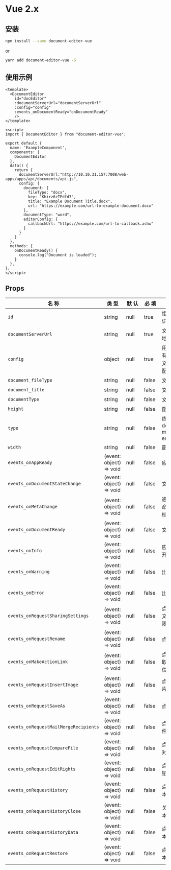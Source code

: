 # Vue 2.x

## 安装

```sh
npm install --save document-editor-vue
```
or

```sh
yarn add document-editor-vue -S
```

## 使用示例

```vue
<template>
  <DocumentEditor 
    id="docEditor" 
    :documentServerUrl="documentServerUrl"
    :config="config"
    :events_onDocumentReady="onDocumentReady"
    /> 
</template>

<script>
import { DocumentEditor } from "document-editor-vue";
 
export default {
  name: 'ExampleComponent',
  components: {
    DocumentEditor
  },
  data() {
    return {
      documentServerUrl:"http://10.10.31.157:7008/web-apps/apps/api/documents/api.js",
      config: {
        document: {
          fileType: "docx",
          key: "Khirz6zTPdfd7",
          title: "Example Document Title.docx",
          url: "https://example.com/url-to-example-document.docx"
        },
        documentType: "word",
        editorConfig: {
          callbackUrl: "https://example.com/url-to-callback.ashx"
        }
      }
    }
  },
  methods: {
    onDocumentReady() {
      console.log("Document is loaded");
    }
  },
};
</script>
```

## Props


| 名 称 <div style="width:160px"></div> | 类 型 <div style="width:50px"></div>| 默 认 <div style="width:40px"></div>| 必 填 <div style="width:40px"></div>| 描 述 |
| ------------- | ------------- | ------------- | ------------- | ------------- |
| `id` | string | null | true | 组件唯一标识 |
| `documentServerUrl` | string | null | true | 文档服务器地址 |
| `config` | object | null | true | 用于打开带有token的文件的通用配置对象 | |
| `document_fileType` | string | null | false | 文件类型 |
| `document_title` | string | null | false | 文件名称|
| `documentType` | string | null | false | 文档类型 |
| `height` | string | null | false | 窗口高度 |
| `type` | string | null | false | 终端类型 desktop, mobile, embedded |
| `width` | string | null | false | 窗口宽度 |
| `events_onAppReady` | (event: object) => void | null | false | 应用初始化 |
| `events_onDocumentStateChange` | (event: object) => void | null | false | 文档修改 |
| `events_onMetaChange` | (event: object) => void | null | false | 通过meta命令更改文档的元信息 |
| `events_onDocumentReady` | (event: object) => void | null | false | 文档加载 |
| `events_onInfo` | (event: object) => void | null | false | 应用程序打开了文件 |
| `events_onWarning`| (event: object) => void | null | false | 出现警告 |
| `events_onError` | (event: object) => void | null | false | 出现错误 |
| `events_onRequestSharingSettings` | (event: object) => void | null | false | 点击置管理文档访问权限 |
| `events_onRequestRename` | (event: object) => void | null | false | 点击重命名 |
| `events_onMakeActionLink` | (event: object) => void | null | false | 点击书签获取链接，定位书签 |
| `events_onRequestInsertImage` | (event: object) => void | null | false | 点击插入图片 |
| `events_onRequestSaveAs` | (event: object) => void | null | false | 点击另存为 |
| `events_onRequestMailMergeRecipients` | (event: object) => void | null | false | 点击选择收件人数据 |
| `events_onRequestCompareFile` | (event: object) => void | null | false | 点击文档比对 |
| `events_onRequestEditRights` | (event: object) => void | null | false | 点击编辑按钮 |
| `events_onRequestHistory` | (event: object) => void | null | false | 点击历史版本 |
| `events_onRequestHistoryClose` | (event: object) => void | null | false | 关闭历史版本 |
| `events_onRequestHistoryData` | (event: object) => void | null | false | 点击特定版本 |
| `events_onRequestRestore` | (event: object) => void | null | false | 点击恢复版本按钮 |



<script setup>
import Footer from '../components/Footer.vue'
</script>

<Footer/>